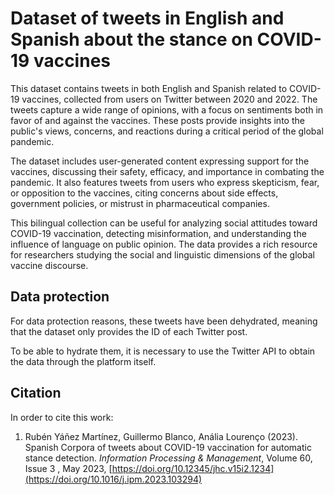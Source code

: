 # Dataset of tweets in English and Spanish about the stance on COVID-19 vaccines

This dataset contains tweets in both English and Spanish related to COVID-19 vaccines, collected from users on Twitter between 2020 and 2022. The tweets capture a wide range of opinions, with a focus on sentiments both in favor of and against the vaccines. These posts provide insights into the public's views, concerns, and reactions during a critical period of the global pandemic.

The dataset includes user-generated content expressing support for the vaccines, discussing their safety, efficacy, and importance in combating the pandemic. It also features tweets from users who express skepticism, fear, or opposition to the vaccines, citing concerns about side effects, government policies, or mistrust in pharmaceutical companies.

This bilingual collection can be useful for analyzing social attitudes toward COVID-19 vaccination, detecting misinformation, and understanding the influence of language on public opinion. The data provides a rich resource for researchers studying the social and linguistic dimensions of the global vaccine discourse.

## Data protection

For data protection reasons, these tweets have been dehydrated, meaning that the dataset only provides the ID of each Twitter post.

To be able to hydrate them, it is necessary to use the Twitter API to obtain the data through the platform itself.

## Citation

In order to cite this work:

1. Rubén Yáñez Martínez, Guillermo Blanco, Anália Lourenço (2023). Spanish Corpora of tweets about COVID-19 vaccination for automatic stance detection. *Information Processing & Management*, Volume 60, Issue 3
, May 2023, [https://doi.org/10.12345/jhc.v15i2.1234](https://doi.org/10.1016/j.ipm.2023.103294)
